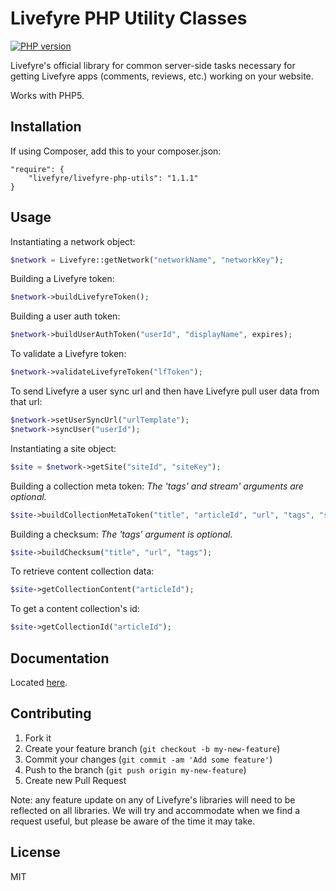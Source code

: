 # Livefyre PHP Utility Classes
[![PHP version](https://badge.fury.io/ph/Livefyre%2Flivefyre-php-utils.png)](http://badge.fury.io/ph/Livefyre%2Flivefyre-php-utils)

Livefyre's official library for common server-side tasks necessary for getting Livefyre apps (comments, reviews, etc.) working on your website.

Works with PHP5.

## Installation

If using Composer, add this to your composer.json:

	"require": {
        "livefyre/livefyre-php-utils": "1.1.1"
    }

## Usage

Instantiating a network object:

```php
$network = Livefyre::getNetwork("networkName", "networkKey");
```

Building a Livefyre token:

```php
$network->buildLivefyreToken();
```

Building a user auth token:

```php
$network->buildUserAuthToken("userId", "displayName", expires);
```

To validate a Livefyre token:

```php
$network->validateLivefyreToken("lfToken");
```

To send Livefyre a user sync url and then have Livefyre pull user data from that url:

```php
$network->setUserSyncUrl("urlTemplate");
$network->syncUser("userId");
```

Instantiating a site object:

```php
$site = $network->getSite("siteId", "siteKey");
```

Building a collection meta token:
*The 'tags' and stream' arguments are optional.*

```php
$site->buildCollectionMetaToken("title", "articleId", "url", "tags", "stream");
```

Building a checksum:
*The 'tags' argument is optional.*

```php
$site->buildChecksum("title", "url", "tags");
```

To retrieve content collection data:

```php
$site->getCollectionContent("articleId");
```

To get a content collection's id:

```php
$site->getCollectionId("articleId");
```

## Documentation

Located [here](http://answers.livefyre.com/developers/libraries).

## Contributing

1. Fork it
2. Create your feature branch (`git checkout -b my-new-feature`)
3. Commit your changes (`git commit -am 'Add some feature'`)
4. Push to the branch (`git push origin my-new-feature`)
5. Create new Pull Request

Note: any feature update on any of Livefyre's libraries will need to be reflected on all libraries. We will try and accommodate when we find a request useful, but please be aware of the time it may take.

## License

MIT
